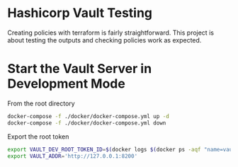 # Hashicorp Vault Testing
Creating policies with terraform is fairly straightforward. This project is about testing the outputs and checking
policies work as expected.

# Start the Vault Server in Development Mode
From the root directory
```bash
docker-compose -f ./docker/docker-compose.yml up -d
docker-compose -f ./docker/docker-compose.yml down
```
Export the root token 
```bash
export VAULT_DEV_ROOT_TOKEN_ID=$(docker logs $(docker ps -aqf "name=vault") 2>&1 | grep Token | awk '{print $3}')
export VAULT_ADDR='http://127.0.0.1:8200'
```
